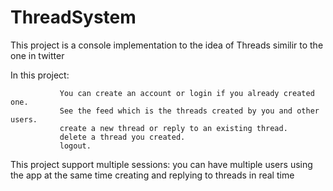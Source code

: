 # ThreadSystem
This project is a console implementation to the idea of Threads similir to the one in twitter

In this project:
               
               You can create an account or login if you already created one.
               See the feed which is the threads created by you and other users.
               create a new thread or reply to an existing thread.
               delete a thread you created.
               logout.
              
This project support multiple sessions: you can have multiple users using the app at the same time creating and replying to threads in real time
